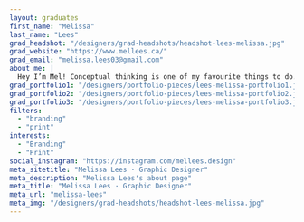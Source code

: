 ```yaml
---
layout: graduates
first_name: "Melissa"
last_name: "Lees"
grad_headshot: "/designers/grad-headshots/headshot-lees-melissa.jpg"
grad_website: "https://www.mellees.ca/"
grad_email: "melissa.lees03@gmail.com"
about_me: |
  Hey I’m Mel! Conceptual thinking is one of my favourite things to do. I freelance as a marketing designer & live actively. I'm forever exploring the world around me & diving into meaningful projects.
grad_portfolio1: "/designers/portfolio-pieces/lees-melissa-portfolio1.jpg"
grad_portfolio2: "/designers/portfolio-pieces/lees-melissa-portfolio2.jpg"
grad_portfolio3: "/designers/portfolio-pieces/lees-melissa-portfolio3.jpg"
filters:
  - "branding"
  - "print"
interests:
  - "Branding"
  - "Print"
social_instagram: "https://instagram.com/mellees.design"
meta_sitetitle: "Melissa Lees · Graphic Designer"
meta_description: "Melissa Lees's about page"
meta_title: "Melissa Lees · Graphic Designer"
meta_url: "melissa-lees"
meta_img: "/designers/grad-headshots/headshot-lees-melissa.jpg"
---
```

